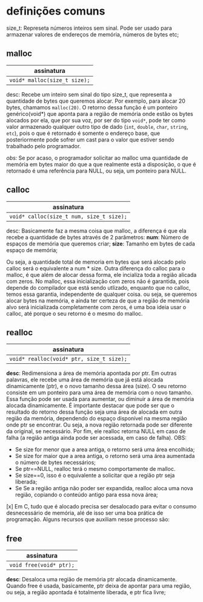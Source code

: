 # definições comuns
size_t: Represeta números inteiros sem sinal. Pode ser usado para armazenar valores de endereços de memória, números de bytes etc;

## malloc
|assinatura| 
|--|
|```void* malloc(size_t size);```|


desc: Recebe um inteiro sem sinal do tipo size_t, que representa a quantidade de bytes que queremos alocar. Por exemplo, para alocar 20 bytes, chamamos ```malloc(20)```. O retorno dessa função é um ponteiro genérico(void*) que aponta para a região de memória onde estão os bytes alocados por ela, que por sua voz, por ser do tipo ```void*```, pode ter como valor armazenado qualquer outro tipo de dado (```int```, ```double```, ```char```, ```string```, ```etc```), pois o que é retornado é somente o endereço base, que posteriormente pode sofrer um cast para o valor que estiver sendo trabalhado pelo programador.

*obs:* Se por acaso, o programador solicitar ao malloc uma quantidade de memória em bytes maior do que a que realmente está a disposição, o que é retornado é uma referência para NULL, ou seja, um ponteiro para NULL.

## calloc 
|assinatura|
|--|
|```void* calloc(size_t num, size_t size);```|

desc: Basicamente faz a mesma coisa que malloc, a diferença é que ela recebe a quantidade de bytes através de 2 parâmetros:
**num**: Número de espaços de memória que queremos criar;
**size**: Tamanho em bytes de cada espaço de memória;

Ou seja, a quantidade total de memoria em bytes que será alocado pelo calloc será o equivalente a num * size.
Outra diferença do calloc para o malloc, é que além de alocar dessa forma, ele incializa toda a região alicada com zeros. No malloc, essa inicialização com zeros não é garantida, pois depende do compilador que está sendo utlizado, enquanto que no calloc, temos essa garantia, independente de qualquer coisa. ou seja, se queremos alocar bytes na memória, e ainda ter certeza de que a região de memória alvo será inicializada completamente com zeros, é uma boa ideia usar o calloc, até porque o seu retorno é o mesmo do malloc.

## realloc 
|assinatura| 
|--|
|```void* realloc(void* ptr, size_t size);```|


**desc**: Redimensiona a área de memória apontada por ptr. Em outras palavras, ele recebe uma área de memória que já está alocada dinamicamente (ptr), e o novo tamanho dessa área (size). O seu retorno consiste em um ponteiro para uma área de memória com o novo tamanho. Essa função pode ser usada para aumentar, ou diminuir a área de memória alocada dinamicamente. É importante destacar que pode ser que o resultado do retorno dessa função seja uma área de alocada em outra região da memória, dependendo do espaço disponível na mesma região onde ptr se encontrar. Ou seja, a nova região retornada pode ser diferente da original, se necessário. Por fim, ele realloc retorna NULL em caso de falha (a região antiga ainda pode ser acessada, em caso de falha).
OBS:
* Se size for menor que a area antiga, o retorno será uma área encolhida;
* Se size for maior que a area antiga, o retorno será uma área aumentada o número de bytes necessários;
* Se ptr==NULL, realloc terá o mesmo comportamente de malloc.
* Se size==0, isso é o equivalente a solicitar que a região ptr seja liberada;
* Se Se a região antiga não poder ser expandida, realloc aloca uma nova região, copiando o conteúdo antigo para essa nova área;


[x] Em C, tudo que é alocado precisa ser desalocado para evitar o consumo desnecessário de memória, alé de isso ser uma boa prática de programação. Alguns recursos que auxiliam nesse processo são:

## free 
|assinatura|
|--|
|```void free(void* ptr);```|


**desc**: Desaloca uma região de memória ptr alocada dinamicamente. Quando free é usada, basicamente, ptr deixa de apontar para uma região, ou seja, a região apontada é totalmente liberada, e ptr fica livre;




























